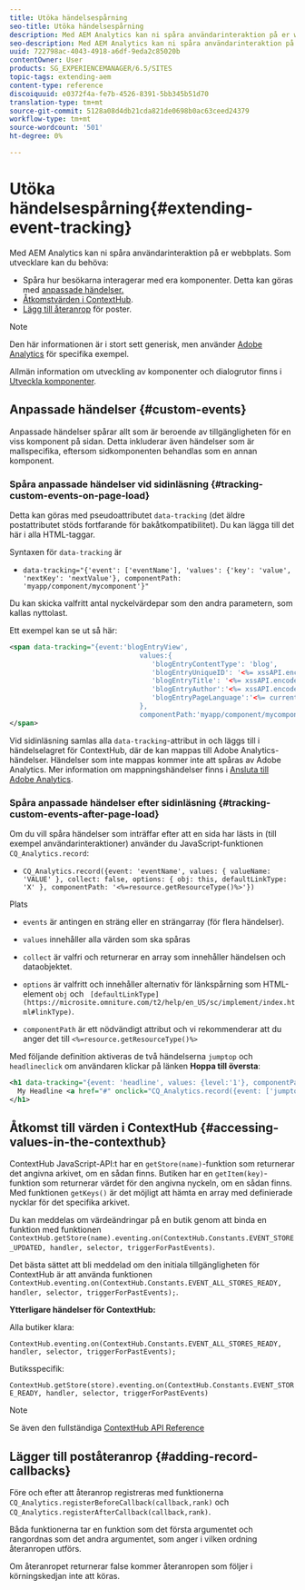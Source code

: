 ```yaml
---
title: Utöka händelsespårning
seo-title: Utöka händelsespårning
description: Med AEM Analytics kan ni spåra användarinteraktion på er webbplats
seo-description: Med AEM Analytics kan ni spåra användarinteraktion på er webbplats
uuid: 722798ac-4043-4918-a6df-9eda2c85020b
contentOwner: User
products: SG_EXPERIENCEMANAGER/6.5/SITES
topic-tags: extending-aem
content-type: reference
discoiquuid: e0372f4a-fe7b-4526-8391-5bb345b51d70
translation-type: tm+mt
source-git-commit: 5128a08d4db21cda821de0698b0ac63ceed24379
workflow-type: tm+mt
source-wordcount: '501'
ht-degree: 0%

---
```



# Utöka händelsespårning{#extending-event-tracking}

Med AEM Analytics kan ni spåra användarinteraktion på er webbplats. Som utvecklare kan du behöva:

* Spåra hur besökarna interagerar med era komponenter. Detta kan göras med [anpassade händelser.](#custom-events)
* [Åtkomstvärden i ContextHub](/help/sites-developing/extending-analytics.md#accessing-values-in-the-contexthub).
* [Lägg till återanrop](#adding-record-callbacks) för poster.

>[!NOTE]
>
>Den här informationen är i stort sett generisk, men använder [Adobe Analytics](/help/sites-administering/adobeanalytics.md) för specifika exempel.
>
>Allmän information om utveckling av komponenter och dialogrutor finns i [Utveckla komponenter](/help/sites-developing/components.md).

## Anpassade händelser {#custom-events}

Anpassade händelser spårar allt som är beroende av tillgängligheten för en viss komponent på sidan. Detta inkluderar även händelser som är mallspecifika, eftersom sidkomponenten behandlas som en annan komponent.

### Spåra anpassade händelser vid sidinläsning {#tracking-custom-events-on-page-load}

Detta kan göras med pseudoattributet `data-tracking` (det äldre postattributet stöds fortfarande för bakåtkompatibilitet). Du kan lägga till det här i alla HTML-taggar.

Syntaxen för `data-tracking` är

* `data-tracking="{'event': ['eventName'], 'values': {'key': 'value', 'nextKey': 'nextValue'}, componentPath: 'myapp/component/mycomponent'}"`

Du kan skicka valfritt antal nyckelvärdepar som den andra parametern, som kallas nyttolast.

Ett exempel kan se ut så här:

```xml
<span data-tracking="{event:'blogEntryView',
                                values:{
                                   'blogEntryContentType': 'blog',
                                   'blogEntryUniqueID': '<%= xssAPI.encodeForJSString(entry.getId()) %>',
                                   'blogEntryTitle': '<%= xssAPI.encodeForJSString(entry.getTitle()) %>',
                                   'blogEntryAuthor':'<%= xssAPI.encodeForJSString(entry.getAuthor()) %>',
                                   'blogEntryPageLanguage':'<%= currentPage.getLanguage(true) %>'
                                },
                                componentPath:'myapp/component/mycomponent'}">
</span>
```

Vid sidinläsning samlas alla `data-tracking`-attribut in och läggs till i händelselagret för ContextHub, där de kan mappas till Adobe Analytics-händelser. Händelser som inte mappas kommer inte att spåras av Adobe Analytics. Mer information om mappningshändelser finns i [Ansluta till Adobe Analytics](/help/sites-administering/adobeanalytics.md).

### Spåra anpassade händelser efter sidinläsning {#tracking-custom-events-after-page-load}

Om du vill spåra händelser som inträffar efter att en sida har lästs in (till exempel användarinteraktioner) använder du JavaScript-funktionen `CQ_Analytics.record`:

* `CQ_Analytics.record({event: 'eventName', values: { valueName: 'VALUE' }, collect: false, options: { obj: this, defaultLinkType: 'X' }, componentPath: '<%=resource.getResourceType()%>'})`

Plats

* `events` är antingen en sträng eller en strängarray (för flera händelser).

* `values` innehåller alla värden som ska spåras
* `collect` är valfri och returnerar en array som innehåller händelsen och dataobjektet.
* `options` är valfritt och innehåller alternativ för länkspårning som HTML-element  `obj` och  ` [defaultLinkType](https://microsite.omniture.com/t2/help/en_US/sc/implement/index.html#linkType)`.

* `componentPath` är ett nödvändigt attribut och vi rekommenderar att du anger det till  `<%=resource.getResourceType()%>`

Med följande definition aktiveras de två händelserna `jumptop` och `headlineclick` om användaren klickar på länken **Hoppa till översta**:

```xml
<h1 data-tracking="{event: 'headline', values: {level:'1'}, componentPath: '<%=resource.getResourceType()%>'}">
  My Headline <a href="#" onclick="CQ_Analytics.record({event: ['jumptop','headlineclick'],  values: {level:'1'}, componentPath: '<%=resource.getResourceType()%>'})">Jump to top</a>
</h1>
```

## Åtkomst till värden i ContextHub {#accessing-values-in-the-contexthub}

ContextHub JavaScript-API:t har en `getStore(name)`-funktion som returnerar det angivna arkivet, om en sådan finns. Butiken har en `getItem(key)`-funktion som returnerar värdet för den angivna nyckeln, om en sådan finns. Med funktionen `getKeys()` är det möjligt att hämta en array med definierade nycklar för det specifika arkivet.

Du kan meddelas om värdeändringar på en butik genom att binda en funktion med funktionen `ContextHub.getStore(name).eventing.on(ContextHub.Constants.EVENT_STORE_UPDATED, handler, selector, triggerForPastEvents)`.

Det bästa sättet att bli meddelad om den initiala tillgängligheten för ContextHub är att använda funktionen `ContextHub.eventing.on(ContextHub.Constants.EVENT_ALL_STORES_READY, handler, selector, triggerForPastEvents);`.

**Ytterligare händelser för ContextHub:**

Alla butiker klara:

`ContextHub.eventing.on(ContextHub.Constants.EVENT_ALL_STORES_READY, handler, selector, triggerForPastEvents);`

Butiksspecifik:

`ContextHub.getStore(store).eventing.on(ContextHub.Constants.EVENT_STORE_READY, handler, selector, triggerForPastEvents)`

>[!NOTE]
>
>Se även den fullständiga [ContextHub API Reference](https://helpx.adobe.com/experience-manager/6-5/sites/developing/using/contexthub-api.html#ContextHubJavascriptAPIReference)

## Lägger till poståteranrop {#adding-record-callbacks}

Före och efter att återanrop registreras med funktionerna `CQ_Analytics.registerBeforeCallback(callback,rank)` och `CQ_Analytics.registerAfterCallback(callback,rank)`.

Båda funktionerna tar en funktion som det första argumentet och rangordnas som det andra argumentet, som anger i vilken ordning återanropen utförs.

Om återanropet returnerar false kommer återanropen som följer i körningskedjan inte att köras.
